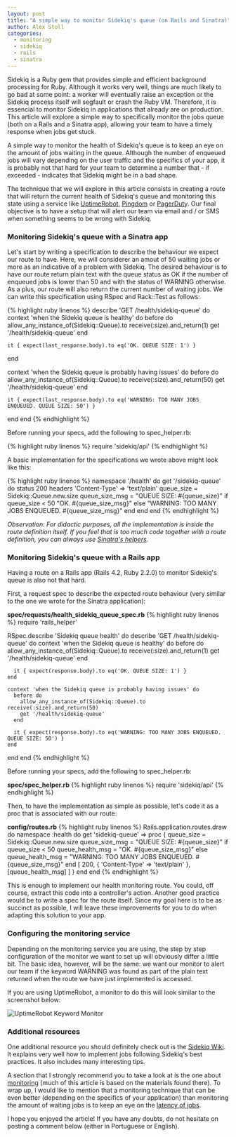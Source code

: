 ```yaml
---
layout: post
title: "A simple way to monitor Sidekiq's queue (on Rails and Sinatra)"
author: Alex Stoll
categories:
  - monitoring
  - sidekiq
  - rails
  - sinatra
---
```


Sidekiq is a Ruby gem that provides simple and efficient background processing for Ruby. Although it works very well, things are much likely to go bad at some point: a worker will eventually raise an exception or the Sidekiq process itself will segfault or crash the Ruby VM. Therefore, it is essencial to monitor Sidekiq in applications that already are on production. This article will explore a simple way to specifically monitor the jobs queue (both on a Rails and a Sinatra app), allowing your team to have a timely response when jobs get stuck.
<!--more-->

A simple way to monitor the health of Sidekiq's queue is to keep an eye on the amount of jobs waiting in the queue. Although the number of enqueued jobs will vary depending on the user traffic and the specifics of your app, it is probably not that hard for your team to determine a number that - if exceeded - indicates that Sidekiq might be in a bad shape.

The technique that we will explore in this article consists in creating a route that will return the current health of Sidekiq's queue and monitoring this state using a service like [UptimeRobot](http://uptimerobot.com/),
[Pingdom](https://www.pingdom.com/) or [PagerDuty](http://www.pagerduty.com/).
Our final objective is to have a setup that will alert our team via email and / or SMS when something seems to be wrong with Sidekiq.

### Monitoring Sidekiq's queue with a Sinatra app

Let's start by writing a specification to describe the behaviour we expect our route to have. Here, we will
considerer an amout of 50 waiting jobs or more as an indicative of a problem with Sidekiq. The desired
behaviour is to have our route return plain text with the queue status as OK if the number of enqueued
jobs is lower than 50 and with the status of WARNING otherwise. As a plus, our route will also
return the current number of waiting jobs. We can write this specification using RSpec and Rack::Test as follows:

{% highlight ruby linenos %}
describe 'GET /health/sidekiq-queue' do
  context 'when the Sidekiq queue is healthy' do
    before do
      allow_any_instance_of(Sidekiq::Queue).to receive(:size).and_return(1)
      get '/health/sidekiq-queue'
    end

    it { expect(last_response.body).to eq('OK. QUEUE SIZE: 1') }
  end

  context 'when the Sidekiq queue is probably having issues' do
    before do
      allow_any_instance_of(Sidekiq::Queue).to receive(:size).and_return(50)
      get '/health/sidekiq-queue'
    end

    it { expect(last_response.body).to eq('WARNING: TOO MANY JOBS ENQUEUED. QUEUE SIZE: 50') }
  end
end
{% endhighlight %}

Before running your specs, add the following to spec_helper.rb:

{% highlight ruby linenos %}
require 'sidekiq/api'
{% endhighlight %}

A basic implementation for the specifications we wrote above might look like this:

{% highlight ruby linenos %}
namespace '/health' do
  get '/sidekiq-queue' do
    status 200
    headers 'Content-Type' => 'text/plain'
    queue_size = Sidekiq::Queue.new.size
    queue_size_msg = "QUEUE SIZE: #{queue_size}"
    if queue_size < 50
      "OK. #{queue_size_msg}"
    else
      "WARNING: TOO MANY JOBS ENQUEUED. #{queue_size_msg}"
    end
  end
end
{% endhighlight %}

_Observation: For didactic purposes, all the implementation is inside the route definition itself. If you
feel that is too much code together with a route definition, you can always use
[Sinatra's helpers](https://github.com/sinatra/sinatra#helpers)._

### Monitoring Sidekiq's queue with a Rails app

Having a route on a Rails app (Rails 4.2, Ruby 2.2.0) to monitor Sidekiq's queue is also not that hard.

First, a request spec to describe the expected route behaviour (very similar to the one we wrote for the Sinatra application):

__spec/requests/health_sidekiq_queue_spec.rb__
{% highlight ruby linenos %}
require 'rails_helper'

RSpec.describe 'Sidekiq queue health' do
  describe 'GET /health/sidekiq-queue' do
    context 'when the Sidekiq queue is healthy' do
      before do
        allow_any_instance_of(Sidekiq::Queue).to receive(:size).and_return(1)
        get '/health/sidekiq-queue'
      end

      it { expect(response.body).to eq('OK. QUEUE SIZE: 1') }
    end

    context 'when the Sidekiq queue is probably having issues' do
      before do
        allow_any_instance_of(Sidekiq::Queue).to receive(:size).and_return(50)
        get '/health/sidekiq-queue'
      end

      it { expect(response.body).to eq('WARNING: TOO MANY JOBS ENQUEUED. QUEUE SIZE: 50') }
    end
  end
end
{% endhighlight %}

Before running your specs, add the following to spec_helper.rb:

__spec/spec_helper.rb__
{% highlight ruby linenos %}
require 'sidekiq/api'
{% endhighlight %}

Then, to have the implementation as simple as possible, let's code it as a proc that is associated with our route:

__config/routes.rb__
{% highlight ruby linenos %}
Rails.application.routes.draw do
  namespace :health do
    get 'sidekiq-queue' => proc {
      queue_size = Sidekiq::Queue.new.size
      queue_size_msg = "QUEUE SIZE: #{queue_size}"
      if queue_size < 50
        queue_health_msg = "OK. #{queue_size_msg}"
      else
        queue_health_msg = "WARNING: TOO MANY JOBS ENQUEUED. #{queue_size_msg}"
      end
      [
        200,
        { 'Content-Type' => 'text/plain' },
        [queue_health_msg]
      ]
    }
  end
end
{% endhighlight %}

This is enough to implement our health monitoring route. You could, off course, extract this code into a controller's action. Another good practice would be to write a spec for the route itself. Since my goal here is to be as succinct as possible, I will leave these improvements for you to do when adapting this solution to your app.

### Configuring the monitoring service

Depending on the monitoring service you are using, the step by step configuration of the
monitor we want to set up will obviously differ a little bit. The basic idea, however, will be the same:
we want our monitor to alert our team if the keyword WARNING was found as part of the plain text
returned when the route we have just implemented is accessed.

If you are using UptimeRobot, a monitor to do this will look similar to the screenshot below:

![UptimeRobot Keyword Monitor](/blog/images/posts/2015-02-13/uptime-robot-keyword-monitor.png)

### Additional resources

One additional resource you should definitely check out is the [Sidekiq Wiki](https://github.com/mperham/sidekiq/wiki). It explains very well how to implement jobs following Sidekiq's best practices. It also includes many interesting tips.

A section that I strongly recommend you to take a look at is the one about [monitoring](https://github.com/mperham/sidekiq/wiki/Monitoring) (much of this article is based on the materials found there). To wrap up, I would like to mention that a monitoring technique that can be even better (depending on the specifics of your application) than monitoring the amount of waiting jobs is to keep an eye on the [latency of jobs](https://github.com/mperham/sidekiq/wiki/Monitoring#monitoring-queue-latency).

I hope you enjoyed the article! If you have any doubts, do not hesitate on posting a comment below (either in Portuguese or English).